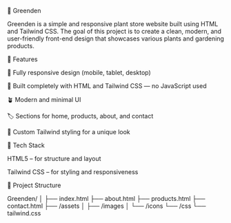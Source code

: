 🌿 Greenden

Greenden is a simple and responsive plant store website built using HTML and Tailwind CSS.
The goal of this project is to create a clean, modern, and user-friendly front-end design that showcases various plants and gardening products.

🚀 Features

🌱 Fully responsive design (mobile, tablet, desktop)

💚 Built completely with HTML and Tailwind CSS — no JavaScript used

🪴 Modern and minimal UI

🏷️ Sections for home, products, about, and contact

🎨 Custom Tailwind styling for a unique look

🧰 Tech Stack

HTML5 – for structure and layout

Tailwind CSS – for styling and responsiveness

📂 Project Structure

Greenden/
│
├── index.html
├── about.html
├── products.html
├── contact.html
├── /assets
│   ├── /images
│   └── /icons
└── /css
    └── tailwind.css
